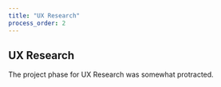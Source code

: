 ```yaml
---
title: "UX Research"
process_order: 2
---
```

## UX Research

The project phase for UX Research was somewhat protracted. 